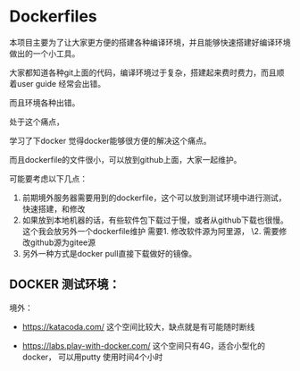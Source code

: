 # Dockerfiles

本项目主要为了让大家更方便的搭建各种编译环境，并且能够快速搭建好编译环境做出的一个小工具。

大家都知道各种git上面的代码，编译环境过于复杂，搭建起来费时费力，而且顺着user guide 经常会出错。

而且环境各种出错。

处于这个痛点，

学习了下docker 觉得docker能够很方便的解决这个痛点。

而且dockerfile的文件很小，可以放到github上面，大家一起维护。

可能要考虑以下几点：

1. 前期境外服务器需要用到的dockerfile，这个可以放到测试环境中进行测试，快速搭建，和修改
2. 如果放到本地机器的话，有些软件包下载过于慢，或者从github下载也很慢。  这个我会放另外一个dockerfile维护
    需要1. 修改软件源为阿里源，
    \2. 需要修改github源为gitee源
3. 另外一种方式是docker pull直接下载做好的镜像。







## DOCKER 测试环境：

境外：



- https://katacoda.com/    这个空间比较大，缺点就是有可能随时断线

- https://labs.play-with-docker.com/    这个空间只有4G，适合小型化的docker， 可以用putty  使用时间4个小时

  
